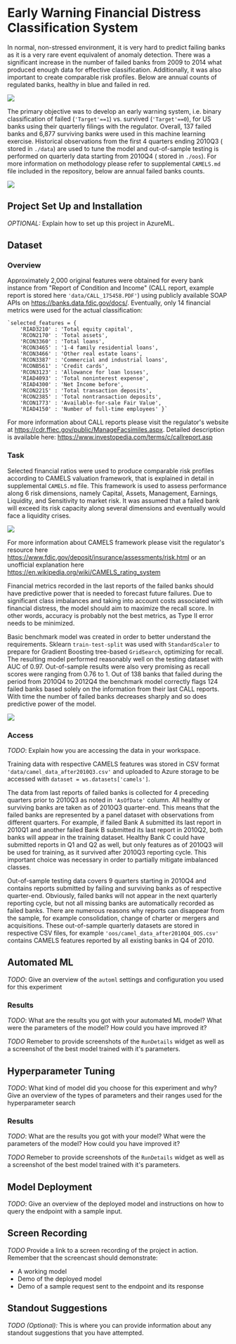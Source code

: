 # Early Warning Financial Distress Classification System

In normal, non-stressed environment, it is very hard to predict failing banks as it is a very rare event equivalent of anomaly detection. There was a significant increase in the number of failed banks from 2009 to 2014 what produced enough data for effective classification. Additionally, it was also important to create comparable risk profiles. Below are annual counts of regulated banks, healthy in blue and failed in red.

![](https://github.com/allaccountstaken/automl_v_hyperdrive/blob/main/plots/all_banks.png) 

The primary objective was to develop an early warning system, i.e. binary classification of failed (`'Target'==1`) vs. survived (`'Target'==0`), for US banks using their quarterly filings with the regulator. Overall, 137 failed banks and 6,877 surviving banks were used in this machine learning exercise. Historical observations from the first 4 quarters ending 2010Q3 ( stored in `./data`) are used to tune the model and out-of-sample testing is performed on quarterly data starting from 2010Q4 ( stored in `./oos`).  For more information on methodology please refer to supplemental `CAMELS.md` file included in the repository, below are annual failed banks counts.

![](https://github.com/allaccountstaken/automl_v_hyperdrive/blob/main/plots/failed_banks.png)

## Project Set Up and Installation
*OPTIONAL:* Explain how to set up this project in AzureML.

## Dataset

### Overview

Approximately 2,000 original features were obtained for every bank instance from "Report of Condition and Income" (CALL report, example report is stored here `'data/CALL_175458.PDF'`) using publicly available SOAP APIs on https://banks.data.fdic.gov/docs/. Eventually, only 14 financial metrics were used for the actual classification:


    `selected_features = {
        'RIAD3210' : 'Total equity capital', 
        'RCON2170' : 'Total assets', 
        'RCON3360' : 'Total loans', 
        'RCON3465' : '1-4 family residential loans', 
        'RCON3466' : 'Other real estate loans', 
        'RCON3387' : 'Commercial and industrial loans',
        'RCONB561' : 'Credit cards', 
        'RCON3123' : 'Allowance for loan losses',
        'RIAD4093' : 'Total noninterest expense', 
        'RIAD4300' : 'Net Income before',
        'RCON2215' : 'Total transaction deposits', 
        'RCON2385' : 'Total nontransaction deposits', 
        'RCON1773' : 'Available-for-sale Fair Value',
        'RIAD4150' : 'Number of full-time employees' }`

For more information about CALL reports please visit the regulator's website at https://cdr.ffiec.gov/public/ManageFacsimiles.aspx. Detailed description is available here: https://www.investopedia.com/terms/c/callreport.asp

### Task

Selected financial ratios were used to produce comparable risk profiles according to CAMELS valuation framework, that is explained in detail in supplemental `CAMELS.md` file. This framework is used to assess performance along 6 risk dimensions, namely Capital, Assets, Management, Earnings, Liquidity, and Sensitivity to market risk. It was assumed that a failed bank will exceed its risk capacity along several dimensions and eventually would face a liquidity crises. 

![](https://github.com/allaccountstaken/automl_v_hyperdrive/blob/main/plots/single_CAMELS.png)

For more information about CAMELS framework please visit the regulator's resource here https://www.fdic.gov/deposit/insurance/assessments/risk.html or an unofficial explanation here https://en.wikipedia.org/wiki/CAMELS_rating_system

Financial metrics recorded in the last reports of the failed banks should have predictive power that is needed to forecast future failures. Due to significant class imbalances and taking into account costs associated with financial distress, the model should aim to maximize the recall score. In other words, accuracy is probably not the best metrics, as Type II error needs to be minimized.

Basic benchmark model was created in order to better understand the requirements. Sklearn `train-test-split` was used with `StandardScaler` to prepare for Gradient Boosting tree-based `GridSearch`, optimizing for recall. The resulting model performed reasonably well on the testing dataset with AUC of 0.97. Out-of-sample results were also very promising as recall scores  were ranging from 0.76 to 1. Out of 138 banks that failed during the period from 2010Q4 to 2012Q4 the benchmark model correctly flags 124 failed banks based solely on the information from their last CALL reports. With time the number of failed banks decreases sharply and so does predictive power of the model.

![](https://github.com/allaccountstaken/automl_v_hyperdrive/blob/main/plots/oos_GBM.png)

### Access
*TODO*: Explain how you are accessing the data in your workspace.

Training data with respective CAMELS features was stored in CSV format `'data/camel_data_after2010Q3.csv'` and uploaded to Azure storage to be accessed with `dataset = ws.datasets['camels']`. 

The data from last reports of failed banks is collected for 4 preceding quarters prior to 2010Q3 as noted in `'AsOfDate'` column. All healthy or surviving banks are taken as of 2010Q3 quarter-end. This means that the failed banks are represented by a panel dataset with observations from different quarters. For example, if failed Bank A submitted its last report in 2010Q1 and another failed Bank B submitted its last report in 2010Q2, both banks will appear in the training dataset. Healthy Bank C could have submitted reports in Q1 and Q2 as well, but only features as of 2010Q3 will be used for training, as it survived after 2010Q3 reporting cycle. This important choice was necessary in order to partially mitigate imbalanced classes.

Out-of-sample testing data covers 9 quarters starting in 2010Q4 and contains reports submitted by failing and surviving banks as of respective quarter-end. Obviously, failed banks will not appear in the next quarterly reporting cycle, but not all missing banks are automatically recorded as failed banks. There are numerous reasons why reports can disappear from the sample, for example consolidation, change of charter or mergers and acquisitions. These out-of-sample quarterly datasets are stored in respective CSV files, for example `'oos/camel_data_after2010Q4_OOS.csv'` contains CAMELS features reported by all existing banks in Q4 of 2010.

 

## Automated ML
*TODO*: Give an overview of the `automl` settings and configuration you used for this experiment

### Results
*TODO*: What are the results you got with your automated ML model? What were the parameters of the model? How could you have improved it?

*TODO* Remeber to provide screenshots of the `RunDetails` widget as well as a screenshot of the best model trained with it's parameters.

## Hyperparameter Tuning
*TODO*: What kind of model did you choose for this experiment and why? Give an overview of the types of parameters and their ranges used for the hyperparameter search


### Results
*TODO*: What are the results you got with your model? What were the parameters of the model? How could you have improved it?

*TODO* Remeber to provide screenshots of the `RunDetails` widget as well as a screenshot of the best model trained with it's parameters.

## Model Deployment
*TODO*: Give an overview of the deployed model and instructions on how to query the endpoint with a sample input.

## Screen Recording
*TODO* Provide a link to a screen recording of the project in action. Remember that the screencast should demonstrate:
- A working model
- Demo of the deployed  model
- Demo of a sample request sent to the endpoint and its response

## Standout Suggestions
*TODO (Optional):* This is where you can provide information about any standout suggestions that you have attempted.
